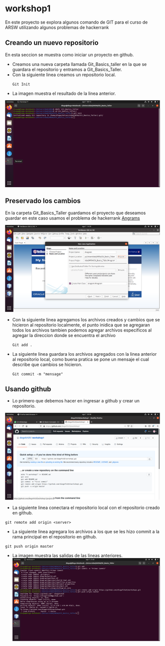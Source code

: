 # workshop1

En este proyecto se explora algunos comando de GIT para el curso de ARSW utilizando algunos problemas de hackerrank

## Creando un nuevo repositorio

En esta seccion se muestra como iniciar un proyecto en github.

* Creamos una nueva carpeta llamada Git_Basics_taller en la que se guardara el repositorio y entramos a Git_Basics_Taller.
* Con la siguiente linea creamos un repositorio local.
  ```
  Git Init
  ```
* La imagen muestra el resultado de la linea anterior.

  
 ![Inicio Proyecto](/Imagenes/Screenshot%20from%202020-08-07%2000-13-34.png)
  
## Preservado los cambios

   En la carpeta Git_Basics_Taller guardamos el proyecto que deseamos guardar en este caso usamos el problema de hackerrank [Angrams](https://www.hackerrank.com/challenges/java-anagrams/problem)
   
  ![ICreacion del proyecto](Imagenes/Screenshot%20from%202020-08-07%2014-39-59.png)
    
    
  * Con la siguiente linea agregamos los archivos creados y cambios que se hicieron al repositorio localmente, el punto inidica que se agregaran todos los archivos      tambien podemos agregar archivos especificos al agregar la direccion donde se encuentra el archivo
    ```
    Git add .
    ```
  * La siguiente linea guardara los archivos agregados con la linea anterior al repositorio local, como buena pratica se pone un mensaje el cual describe que cambios se hicieron.
    ```
    Git commit -m "mensage"
    ``` 
## Usando github

   * Lo primero que debemos hacer en ingresar a github y crear un repositorio.
  
   ![Creacion del repositorio](Imagenes/Screenshot%20from%202020-08-07%2020-58-42.png)
   
   * La siguiente linea conectara el repositorio local con el repositorio creado en github.
   ```
   git remote add origin <server>
   ```
   * La siguiente linea agregara los archivos a los que se les hizo commit a la rama principal en el repositorio en github.
   ```
   git push origin master
   ```
   * La imagen muestra las salidas de las lineas anteriores.
    ![Muestra](/Imagenes/Screenshot%20from%202020-08-07%2021-00-09.png)

   
